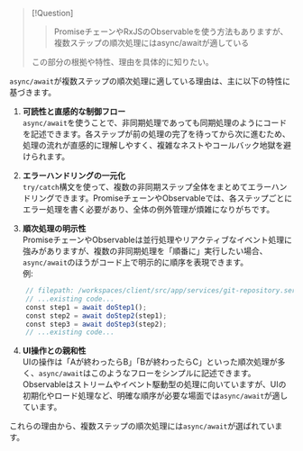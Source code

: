 > [!Question]
> > PromiseチェーンやRxJSのObservableを使う方法もありますが、複数ステップの順次処理にはasync/awaitが適している
>
>この部分の根拠や特性、理由を具体的に知りたい。
>


`async/await`が複数ステップの順次処理に適している理由は、主に以下の特性に基づきます。

1. **可読性と直感的な制御フロー**  
    `async/await`を使うことで、非同期処理であっても同期処理のようにコードを記述できます。各ステップが前の処理の完了を待ってから次に進むため、処理の流れが直感的に理解しやすく、複雑なネストやコールバック地獄を避けられます。
    
2. **エラーハンドリングの一元化**  
    `try/catch`構文を使って、複数の非同期ステップ全体をまとめてエラーハンドリングできます。PromiseチェーンやObservableでは、各ステップごとにエラー処理を書く必要があり、全体の例外管理が煩雑になりがちです。
    
3. **順次処理の明示性**  
    PromiseチェーンやObservableは並行処理やリアクティブなイベント処理に強みがありますが、複数の非同期処理を「順番に」実行したい場合、`async/await`のほうがコード上で明示的に順序を表現できます。  
    例:
	
```javascript
    // filepath: /workspaces/client/src/app/services/git-repository.service.ts
    // ...existing code...
    const step1 = await doStep1();
    const step2 = await doStep2(step1);
    const step3 = await doStep3(step2);
    // ...existing code...
```
    
4. **UI操作との親和性**  
    UIの操作は「Aが終わったらB」「Bが終わったらC」といった順次処理が多く、`async/await`はこのようなフローをシンプルに記述できます。Observableはストリームやイベント駆動型の処理に向いていますが、UIの初期化やロード処理など、明確な順序が必要な場面では`async/await`が適しています。
    

これらの理由から、複数ステップの順次処理には`async/await`が選ばれています。